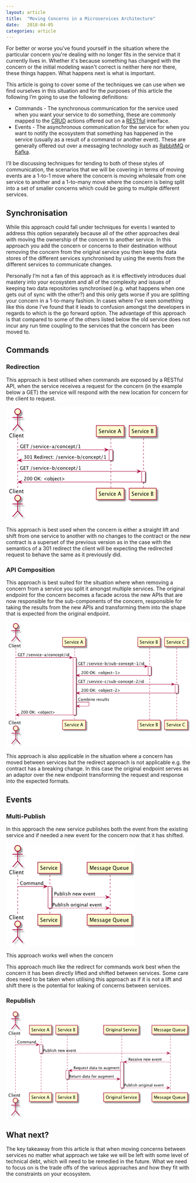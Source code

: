 ```yaml
---
layout: article
title:  "Moving Concerns in a Microservices Architecture"
date:   2018-04-05
categories: article
---
```


For better or worse you've found yourself in the situation where the particular concern you're dealing with no longer fits in the service that it currently lives in. Whether it's because something has changed with the concern or the initial modeling wasn't correct is neither here nor there, these things happen. What happens next is what is important.

This article is going to cover some of the techniques we can use when we find ourselves in this situation and for the purposes of this article the following I’m going to use the following definitions:

* Commands - The synchronous communication for the service used when you want your service to do something, these are commonly mapped to the [CRUD](https://en.wikipedia.org/wiki/Create,_read,_update_and_delete) actions offered out on a [RESTful](https://en.wikipedia.org/wiki/Representational_state_transfer) interface.
* Events - The asynchronous communication for the service for when you want to notify the ecosystem that something has happened in the service (usually as a result of a command or another event). These are generally offered out over a messaging technology such as [RabbitMQ](https://www.rabbitmq.com/) or [Kafka](https://kafka.apache.org/).

I’ll be discussing techniques for tending to both of these styles of communication, the scenarios that we will be covering in terms of moving events are a 1-to-1 move where the concern is moving wholesale from one service to another and a 1-to-many move where the concern is being split into a set of smaller concerns which could be going to multiple different services.

## Synchronisation

While this approach could fall under techniques for events I wanted to address this option separately because all of the other approaches deal with moving the ownership of the concern to another service. In this approach you add the concern or concerns to their destination without removing the concern from the original service you then keep the data stores of the different services synchronised by using the events from the different services to communicate changes.

Personally I’m not a fan of this approach as it is effectively introduces dual mastery into your ecosystem and all of the complexity and issues of keeping two data repositories synchronised (e.g. what happens when one gets out of sync with the other?) and this only gets worse if you are splitting your concern in a 1-to-many fashion. In cases where I’ve seen something like this done I’ve found that it leads to confusion amongst the developers in regards to which is the go forward option. The advantage of this approach is that compared to some of the others listed below the old service does not incur any run time coupling to the services that the concern has been moved to.

## Commands
### Redirection

This approach is best utilised when commands are exposed by a RESTful API, when the service receives a request for the concern (in the example below a GET) the service will respond with the new location for concern for the client to request.

![](/images/moving-concerns-in-a-microservices-architecture/command-redirect.png)

This approach is best used when the concern is either a straight lift and shift from one service to another with no changes to the contract or the new contract is a superset of the previous version as in the case with the semantics of a 301 redirect the client will be expecting the redirected request to behave the same as it previously did.

### API Composition

This approach is best suited for the situation where when removing a concern from a service you split it amongst multiple services. The original endpoint for the concern becomes a facade across the new APIs that are now responsible for the sub-components of the concern, responsible for taking the results from the new APIs and transforming them into the shape that is expected from the original endpoint.

![](/images/moving-concerns-in-a-microservices-architecture/command-composition.png)

This approach is also applicable in the situation where a concern has moved between services but the redirect approach is not applicable e.g. the contract has a breaking change. In this case the original endpoint serves as an adaptor over the new endpoint transforming the request and response into the expected formats.

## Events
### Multi-Publish

In this approach the new service publishes both the event from the existing service and if needed a new event for the concern now that it has shifted.

![](/images/moving-concerns-in-a-microservices-architecture/event-multipublish.png)

This approach works well when the concern

This approach much like the redirect for commands work best when the concern it has been directly lifted and shifted between services. Some care does need to be taken when utilising this approach as if it is not a lift and shift there is the potential for leaking of concerns between services.

### Republish

![](/images/moving-concerns-in-a-microservices-architecture/event-republish.png)

## What next?

The key takeaway from this article is that when moving concerns between services no matter what approach we take we will be left with some level of technical debt, which will need to be remedied in the future. What we need to focus on is the trade offs of the various approaches and how they fit with the constraints on your ecosystem.
